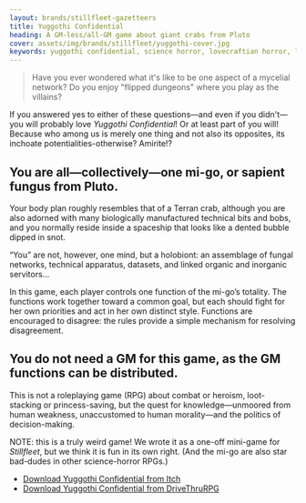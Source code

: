 ```yaml
---
layout: brands/stillfleet-gazetteers
title: Yuggothi Confidential
heading: A GM-less/all-GM game about giant crabs from Pluto
cover: assets/img/brands/stillfleet/yuggothi-cover.jpg
keywords: yuggothi confidential, science horror, lovecraftian horror, lovecraftian, lovecraft, mi-go, mi-go game, collaborative rpg, sci-fi rpg, gmless, gmless rpg, gm-less rpg, all-gm rpg, yuggoth, wythe marschall, ethan gould
---
```


> Have you ever wondered what it's like to be one aspect of a mycelial network? Do you enjoy "flipped dungeons" where you play as the villains? 

If you answered yes to either of these questions—and even if you didn't—you will probably love *Yuggothi Confidential*! Or at least part of you will! Because who among us is merely one thing and not also its opposites, its inchoate potentialities-otherwise? Amirite!?

## You are all—collectively—one mi-go, or sapient fungus from Pluto.

Your body plan roughly resembles that of a Terran crab, although you are also adorned with many biologically manufactured technical bits and bobs, and you normally reside inside a spaceship that looks like a dented bubble dipped in snot.

“You” are not, however, one mind, but a holobiont: an assemblage of fungal networks, technical apparatus, datasets, and linked organic and inorganic servitors…

In this game, each player controls one function of the mi-go’s totality. The functions work together toward a common goal, but each should fight for her own priorities and act in her own distinct style. Functions are encouraged to disagree: the rules provide a simple mechanism for resolving disagreement.

## You do not need a GM for this game, as the GM functions can be distributed.

This is not a roleplaying game (RPG) about combat or heroism, loot-stacking or princess-saving, but the quest for knowledge—unmoored from human weakness, unaccustomed to human morality—and the politics of decision-making.

NOTE: this is a truly weird game! We wrote it as a one-off mini-game for *Stillfleet*, but we think it is fun in its own right. (And the mi-go are also star bad-dudes in other science-horror RPGs.)

<ul class="button-list">
  <li>
    <a href="https://stillfleet.itch.io/yuggothi-confidential" class="external itchio">
      Download Yuggothi Confidential from Itch
    </a>
  </li>
  <li>
    <a href="https://www.drivethrurpg.com/product/346632/Yuggothi-Confidential" class="external drivethrurpg">
      Download Yuggothi Confidential from DriveThruRPG
    </a>
  </li>  
</ul>